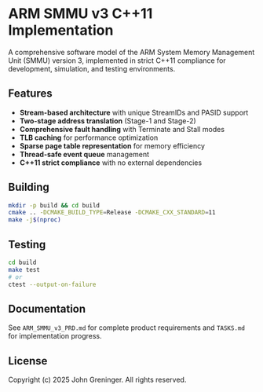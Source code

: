 # ARM SMMU v3 C++11 Implementation

A comprehensive software model of the ARM System Memory Management Unit (SMMU) version 3, implemented in strict C++11 compliance for development, simulation, and testing environments.

## Features

- **Stream-based architecture** with unique StreamIDs and PASID support
- **Two-stage address translation** (Stage-1 and Stage-2)
- **Comprehensive fault handling** with Terminate and Stall modes
- **TLB caching** for performance optimization
- **Sparse page table representation** for memory efficiency
- **Thread-safe event queue** management
- **C++11 strict compliance** with no external dependencies

## Building

```bash
mkdir -p build && cd build
cmake .. -DCMAKE_BUILD_TYPE=Release -DCMAKE_CXX_STANDARD=11
make -j$(nproc)
```

## Testing

```bash
cd build
make test
# or
ctest --output-on-failure
```

## Documentation

See `ARM_SMMU_v3_PRD.md` for complete product requirements and `TASKS.md` for implementation progress.

## License

Copyright (c) 2025 John Greninger. All rights reserved.
